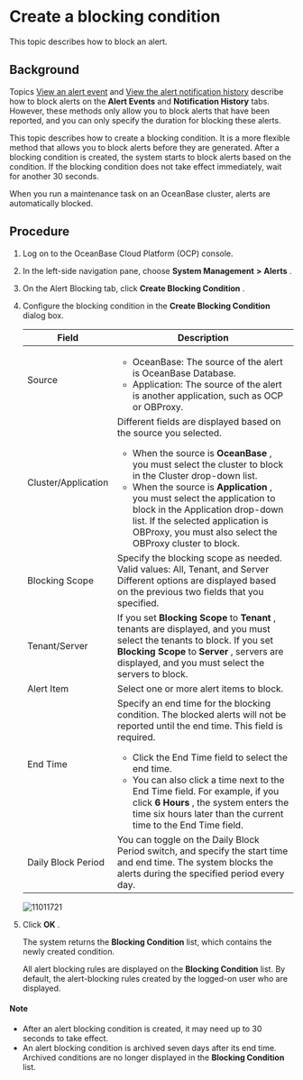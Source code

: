 Create a blocking condition
================================================

This topic describes how to block an alert.

Background
-------------------------------

Topics [View an alert event](../900.use-alert-management/1200.view-alert-events.md) and [View the alert notification history](../900.use-alert-management/1300.view-alert-notification-records.md) describe how to block alerts on the **Alert Events** and **Notification History** tabs. However, these methods only allow you to block alerts that have been reported, and you can only specify the duration for blocking these alerts.

This topic describes how to create a blocking condition. It is a more flexible method that allows you to block alerts before they are generated. After a blocking condition is created, the system starts to block alerts based on the condition. If the blocking condition does not take effect immediately, wait for another 30 seconds.

When you run a maintenance task on an OceanBase cluster, alerts are automatically blocked.

Procedure
------------------------------

1. Log on to the OceanBase Cloud Platform (OCP) console.



2. In the left-side navigation pane, choose **System Management** **\>** **Alerts** .



3. On the Alert Blocking tab, click **Create Blocking Condition** .



4. Configure the blocking condition in the **Create Blocking Condition** dialog box.



   |        Field        |                                                                                                                                                                                                                                           Description                                                                                                                                                                                                                                           |
   |---------------------|-------------------------------------------------------------------------------------------------------------------------------------------------------------------------------------------------------------------------------------------------------------------------------------------------------------------------------------------------------------------------------------------------------------------------------------------------------------------------------------------------|
   | Source              | <ul><li> OceanBase: The source of the alert is OceanBase Database.   </li><li> Application: The source of the alert is another application, such as OCP or OBProxy. </li></ul>                                                                                                                                                                                                                                                        |
   | Cluster/Application | Different fields are displayed based on the source you selected.<ul><li> When the source is **OceanBase** , you must select the cluster to block in the Cluster drop-down list.   </li><li> When the source is **Application** , you must select the application to block in the Application drop-down list. If the selected application is OBProxy, you must also select the OBProxy cluster to block. </li></ul>   |
   | Blocking Scope      | Specify the blocking scope as needed. Valid values: All, Tenant, and Server Different options are displayed based on the previous two fields that you specified.                                                                                                                                                                                                                                                                                                                                |
   | Tenant/Server       | If you set **Blocking Scope** to **Tenant** , tenants are displayed, and you must select the tenants to block.  If you set **Blocking Scope** to **Server** , servers are displayed, and you must select the servers to block.                                                                                                                                                                                                                                                  |
   | Alert Item          | Select one or more alert items to block.                                                                                                                                                                                                                                                                                                                                                                                                                                                        |
   | End Time            | Specify an end time for the blocking condition. The blocked alerts will not be reported until the end time. This field is required.  <ul><li> Click the End Time field to select the end time.   </li><li> You can also click a time next to the End Time field. For example, if you click **6 Hours** , the system enters the time six hours later than the current time to the End Time field. </li></ul>           |
   | Daily Block Period  | You can toggle on the Daily Block Period switch, and specify the start time and end time. The system blocks the alerts during the specified period every day.                                                                                                                                                                                                                                                                                                                                   |



   ![11011721](https://help-static-aliyun-doc.aliyuncs.com/assets/img/en-US/8772477361/p346411.png)





<!-- -->

5. Click **OK** .

   The system returns the **Blocking Condition** list, which contains the newly created condition.

   All alert blocking rules are displayed on the **Blocking Condition** list. By default, the alert-blocking rules created by the logged-on user who are displayed.

  <main id="notice" type='explain'>
    <h4>Note</h4>
    <ul>
    <li>After an alert blocking condition is created, it may need up to 30 seconds to take effect.</li>
    <li>An alert blocking condition is archived seven days after its end time. Archived conditions are no longer displayed in the <strong>Blocking Condition</strong> list.</li>
    </ul>
  </main>
